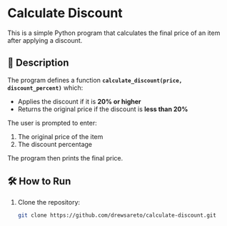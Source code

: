 # Calculate Discount

This is a simple Python program that calculates the final price of an item after applying a discount.

## 📌 Description
The program defines a function **`calculate_discount(price, discount_percent)`** which:
- Applies the discount if it is **20% or higher**
- Returns the original price if the discount is **less than 20%**

The user is prompted to enter:
1. The original price of the item  
2. The discount percentage  

The program then prints the final price.

## 🛠 How to Run
1. Clone the repository:
   ```bash
   git clone https://github.com/drewsareto/calculate-discount.git
